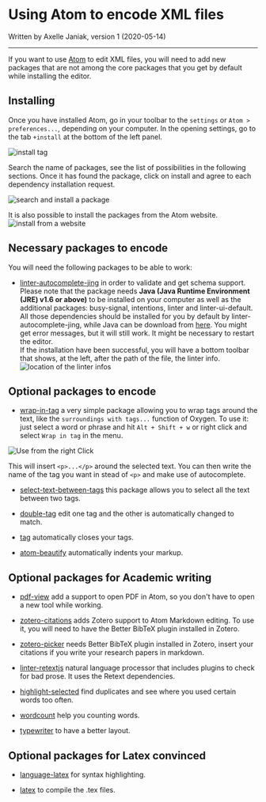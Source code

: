 # Using Atom to encode XML files

Written by Axelle Janiak, version 1 (2020-05-14)

****

If you want to use [Atom](https://atom.io/) to edit XML files, you will need to add new packages that are not among the core packages that you get by default while installing the editor.

## Installing
Once you have installed Atom, go in your toolbar to the `settings` or `Atom > preferences...`, depending on your computer. In the opening settings, go to the tab  `+install` at the bottom of the left panel.

![install tag](https://github.com/erc-dharma/project-documentation/blob/master/guides/images/UsingAtom01.png)

Search the name of packages, see the list of possibilities in the following sections. Once it has found the package, click on install and agree to each dependency installation request.

![search and install a package](https://github.com/erc-dharma/project-documentation/blob/master/guides/images/UsingAtom02.png)

It is also possible to install the packages from the Atom website.
![install from a website](https://github.com/erc-dharma/project-documentation/blob/master/guides/images/UsingAtom03.png)

## Necessary packages to encode
You will need the following packages to be able to work:
- [linter-autocomplete-jing](https://atom.io/packages/linter-autocomplete-jing) in order to validate and get schema support. Please note that the package needs **Java (Java Runtime Environment (JRE) v1.6 or above)** to be installed on your computer as well as the additional packages: busy-signal, intentions, linter and linter-ui-default. All those dependencies should be installed for you by default by linter-autocomplete-jing, while Java can be download from [here](https://www.java.com/fr/).
You might get error messages, but it will still work. It might be necessary to restart the editor.  
If the installation have been successful, you will have a bottom toolbar that shows, at the left, after the path of the file, the linter info.  
![location of the linter infos](https://github.com/erc-dharma/project-documentation/blob/master/guides/images/UsingAtom04.png)

## Optional packages to encode
- [wrap-in-tag](https://atom.io/packages/atom-wrap-in-tag) a very simple package allowing you to wrap tags around the text, like the `surroundings with tags...` function of Oxygen. To use it: just select a word or phrase and hit `Alt + Shift + w` or right click and select `Wrap in tag` in the menu.

![Use from the right Click](https://github.com/erc-dharma/project-documentation/blob/master/guides/images/UsingAtom05.png)

 This will insert `<p>...</p>` around the selected text. You can then write the name of the tag you want in stead of `<p>` and make use of autocomplete.

- [select-text-between-tags](https://atom.io/packages/select-text-between-tags) this package allows you to select all the text between two tags.

- [double-tag](https://atom.io/packages/double-tag) edit one tag and the other is automatically changed to match.

- [tag](https://atom.io/packages/tag) automatically closes your tags.

- [atom-beautify](https://atom.io/packages/atom-beautify) automatically indents your markup.

## Optional packages for Academic writing
- [pdf-view](https://atom.io/packages/pdf-view) add a support to open PDF in Atom, so you don't have to open a new tool while working.

- [zotero-citations](https://atom.io/packages/zotero-citations) adds Zotero support to Atom Markdown editing. To use it, you will need to have the Better BibTeX plugin installed in Zotero.

- [zotero-picker](https://atom.io/packages/zotero-picker) needs Better BibTeX plugin installed in Zotero, insert your citations if you write your research papers in markdown.

- [linter-retextjs](https://atom.io/packages/linter-retextjs) natural language processor that includes plugins to check for bad prose. It uses the Retext dependencies.

- [highlight-selected](https://atom.io/packages/highlight-selected) find duplicates and see where you used certain words too often.

- [wordcount](https://atom.io/packages/wordcount) help you counting words.

- [typewriter](https://atom.io/packages/typewriter) to have a better layout.

## Optional packages for Latex convinced
- [language-latex](https://atom.io/packages/language-latex) for syntax highlighting.

- [latex](https://atom.io/packages/latex) to compile the .tex files.
